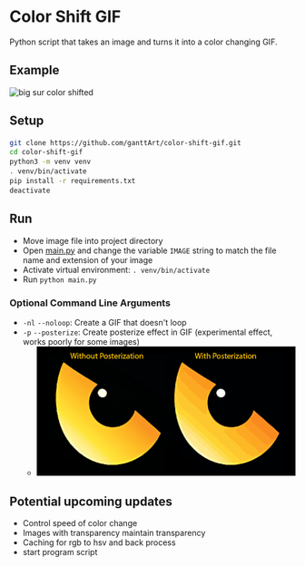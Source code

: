 # Color Shift GIF

Python script that takes an image and turns it into a color changing GIF.

## Example

![big sur color shifted](./assets/big_sur_sm.gif)

## Setup

```bash
git clone https://github.com/ganttArt/color-shift-gif.git
cd color-shift-gif
python3 -m venv venv
. venv/bin/activate
pip install -r requirements.txt
deactivate
```

## Run

- Move image file into project directory
- Open [main.py](main.py) and change the variable `IMAGE` string to match the file name and extension of your image
- Activate virtual environment: `. venv/bin/activate`
- Run `python main.py`

### Optional Command Line Arguments

- `-nl` `--noloop`: Create a GIF that doesn't loop
- `-p` `--posterize`: Create posterize effect in GIF (experimental effect, works poorly for some images)
  - ![posterized example](./assets/readme-examples/posterization.png)

## Potential upcoming updates

- Control speed of color change
- Images with transparency maintain transparency
- Caching for rgb to hsv and back process
- start program script
